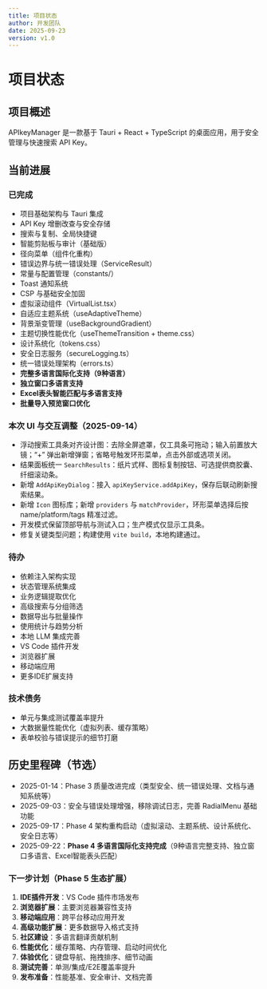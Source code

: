 ```yaml
---
title: 项目状态
author: 开发团队
date: 2025-09-23
version: v1.0
---
```


# 项目状态

## 项目概述
APIkeyManager 是一款基于 Tauri + React + TypeScript 的桌面应用，用于安全管理与快速搜索 API Key。

## 当前进展
### 已完成
- 项目基础架构与 Tauri 集成
- API Key 增删改查与安全存储
- 搜索与复制、全局快捷键
- 智能剪贴板与审计（基础版）
- 径向菜单（组件化重构）
- 错误边界与统一错误处理（ServiceResult）
- 常量与配置管理（constants/）
- Toast 通知系统
- CSP 与基础安全加固
- 虚拟滚动组件（VirtualList.tsx）
- 自适应主题系统（useAdaptiveTheme）
- 背景渐变管理（useBackgroundGradient）
- 主题切换性能优化（useThemeTransition + theme.css）
- 设计系统化（tokens.css）
- 安全日志服务（secureLogging.ts）
- 统一错误处理架构（errors.ts）
- **完整多语言国际化支持（9种语言）**
- **独立窗口多语言支持**
- **Excel表头智能匹配与多语言支持**
- **批量导入预览窗口优化**

### 本次 UI 与交互调整（2025-09-14）
- 浮动搜索工具条对齐设计图：去除全屏遮罩，仅工具条可拖动；输入前置放大镜；“+” 弹出新增弹窗；省略号触发环形菜单，点击外部或选项关闭。
- 结果面板统一 `SearchResults`：纸片式样、图标复制按钮、可选提供商胶囊、纤细滚动条。
- 新增 `AddApiKeyDialog`：接入 `apiKeyService.addApiKey`，保存后联动刷新搜索结果。
- 新增 `Icon` 图标库；新增 `providers` 与 `matchProvider`，环形菜单选择后按 name/platform/tags 精准过滤。
- 开发模式保留顶部导航与测试入口；生产模式仅显示工具条。
- 修复关键类型问题；构建使用 `vite build`，本地构建通过。

### 待办
- 依赖注入架构实现
- 状态管理系统集成
- 业务逻辑提取优化
- 高级搜索与分组筛选
- 数据导出与批量操作
- 使用统计与趋势分析
- 本地 LLM 集成完善
- VS Code 插件开发
- 浏览器扩展
- 移动端应用
- 更多IDE扩展支持

### 技术债务
- 单元与集成测试覆盖率提升
- 大数据量性能优化（虚拟列表、缓存策略）
- 表单校验与错误提示的细节打磨

## 历史里程碑（节选）
- 2025-01-14：Phase 3 质量改进完成（类型安全、统一错误处理、文档与通知系统等）
- 2025-09-03：安全与错误处理增强，移除调试日志，完善 RadialMenu 基础功能
- 2025-09-17：Phase 4 架构重构启动（虚拟滚动、主题系统、设计系统化、安全日志等）
- 2025-09-22：**Phase 4 多语言国际化支持完成**（9种语言完整支持、独立窗口多语言、Excel智能表头匹配）

### 下一步计划（Phase 5 生态扩展）
1. **IDE插件开发**：VS Code 插件市场发布
2. **浏览器扩展**：主要浏览器兼容性支持
3. **移动端应用**：跨平台移动应用开发
4. **高级功能扩展**：更多数据导入格式支持
5. **社区建设**：多语言翻译贡献机制
6. **性能优化**：缓存策略、内存管理、启动时间优化
7. **体验优化**：键盘导航、拖拽排序、细节动画
8. **测试完善**：单测/集成/E2E覆盖率提升
9. **发布准备**：性能基准、安全审计、文档完善

